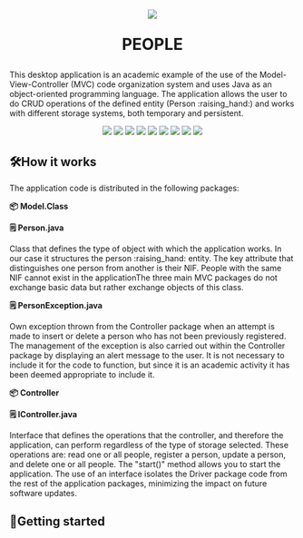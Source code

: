 <h1 align="center">
  <p align="center">
    <img src="https://github.com/user-attachments/assets/89c0e841-a321-43b4-b8fa-cdd9cd2cd7c4" >
  </p>
  <p align="center"> PEOPLE 
  </p>
</h1>
<div>
  <p>
    This desktop application is an academic example of the use of the Model-View-Controller (MVC) code organization system and uses Java as an object-oriented programming language. The application allows the user to do CRUD operations of the defined entity (Person :raising_hand:) and works with different storage systems, both temporary and persistent.
  </p>
</div>
<div>
  <p align="center">
    <img src="https://img.shields.io/badge/License-GPL v3.0-blue">
    <img src="https://img.shields.io/badge/JDK->=17-red">
    <img src="https://img.shields.io/badge/Maven-4.0.0-green">
    <img src="https://img.shields.io/badge/OS-Windows, Linux-yellow">
    <img src="https://img.shields.io/badge/ObjectDB-2.9.0-orange">
    <img src="https://img.shields.io/badge/MySQL_Connector-8.0.25-purple">
    <img src="https://img.shields.io/badge/JDatePicker-2.0.3-white">
    <img src="https://img.shields.io/badge/Apache Commons_IO-2.5-brown">
    <img src="https://img.shields.io/badge/release-Latest version-black">
  </p>
</div>
<h2>🛠️How it works</h2>
<div>
  <p>The application code is distributed in the following packages: </p>
    <p><b>📦 Model.Class</b></p>
      <p><b>🗒️ Person.java</b></p> 
        <p><span>Class that defines the type of object with which the application works. In our case it structures the person :raising_hand: entity. The key attribute that   
                  distinguishes one person from another is their NIF. People with the same NIF cannot exist in the applicationThe three main MVC packages do not exchange     
                  basic data but rather exchange objects of this class.</span></p>
      <p><b>🗒️ PersonException.java</b></p>
        <p><span>Own exception thrown from the Controller package when an attempt is made to insert or delete a person who has not been previously registered. The management                   of the exception is also carried out within the Controller package by displaying an alert message to the user. It is not necessary to include it for the   
                  code to function, but since it is an academic activity it has been deemed appropriate to include it.</span></p>
    <p><b>📦 Controller</b></p>
      <p><b>🗒️ IController.java</b></p> 
        <p><span>Interface that defines the operations that the controller, and therefore the application, can perform regardless of the type of storage selected. These   
                  operations are: read one or all people, register a person, update a person, and delete one or all people. The "start()" method allows you to start the 
                  application. The use of an interface isolates the Driver package code from the rest of the application packages, minimizing the impact on future software 
                  updates.</span></p>
</div>
<h2>🚀Getting started</h2>


